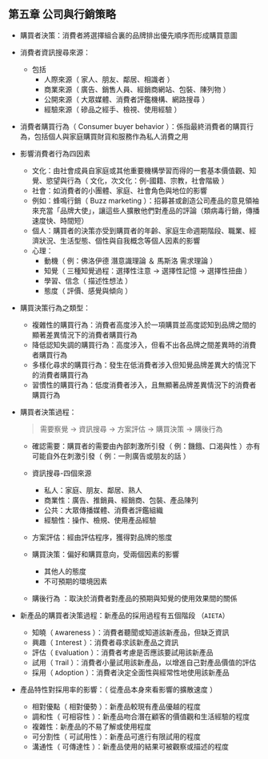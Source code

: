 ## 第五章 公司與行銷策略

* 購買者決策：消費者將選擇組合裏的品牌排出優先順序而形成購買意圖

* 消費者資訊搜尋來源：
  * 包括
    * 人際來源（ 家人、朋友、鄰居、相識者 ）
    * 商業來源（ 廣告、銷售人員、經銷商網站、包裝、陳列物 ）
    * 公開來源（ 大眾媒體、消費者評鑑機構、網路搜尋 ）
    * 經驗來源（ 磣品之經手、檢視、使用經驗 ）

* 消費者購買行為（ Consumer buyer behavior ）：係指最終消費者的購買行為，包括個人與家庭購買財貨和服務作為私人消費之用

* 影響消費者行為四因素
  * 文化：由社會成員自家庭或其他重要機構學習而得的一套基本價值觀、知覺、慾望與行為（ 文化，次文化：例-國籍、宗教，社會階級 ）
  * 社會：如消費者的小團體、家庭、社會角色與地位的影響
  * 例如：蜂鳴行銷（ Buzz marketing ）：招募甚或創造公司產品的意見領袖來充當「品牌大使」，讓這些人擴散他們對產品的評論（類病毒行銷，傳播速度快、時間短）
  * 個人：購買者的決策亦受到購買者的年齡、家庭生命週期階段、職業、經濟狀況、生活型態、個性與自我概念等個人因素的影響
  * 心理：
    * 動機（ 例：佛洛伊德 潛意識理論 ＆ 馬斯洛 需求理論 ）
    * 知覺（ 三種知覺過程：選擇性注意 -> 選擇性記憶 -> 選擇性扭曲 ）
    * 學習、信念（ 描述性想法 ）
    * 態度（ 評價、感覺與傾向 ）

* 購買決策行為之類型：
  * 複雜性的購買行為：消費者高度涉入於一項購買並高度認知到品牌之間的顯著差異情況下的消費者購買行為
  * 降低認知失調的購買行為：高度涉入，但看不出各品牌之間差異時的消費者購買行為
  * 多樣化尋求的購買行為：發生在低消費者涉入但知覺品牌差異大的情況下的消費者購買行為
  * 習慣性的購買行為：低度消費者涉入，且無顯著品牌差異情況下的消費者購買行為

* 購買者決策過程：
    > 需要察覺 -> 資訊搜尋 -> 方案評估 -> 購買決策 -> 購後行為

  * 確認需要：購買者的需要由內部刺激所引發（ 例：饑餓、口渴與性 ）亦有可能自外在刺激引發（ 例：一則廣告或朋友的話 ）
  * 資訊搜尋-四個來源
    * 私人：家庭、朋友、鄰居、熟人
    * 商業性：廣告、推銷員、經銷商、包裝、產品陳列
    * 公共：大眾傳播媒體、消費者評鑑組織
    * 經驗性：操作、檢規、使用產品經驗
  * 方案評估：經由評估程序，獲得對品牌的態度

  * 購買決策：偏好和購買意向，受兩個因素的影響
    * 其他人的態度
    * 不可預期的環境因素
  * 購後行為 ：取決於消費者對產品的預期與知覺的使用效果間的關係

* 新產品的購買者決策過程：新產品的採用過程有五個階段 （`AIETA`）
  * 知曉（ `A`wareness ）：消費者聽聞或知道該新產品，但缺乏資訊
  * 興趣（ `I`nterest ）：消費者尋求該新產品之資訊
  * 評估（ `E`valuation ）：消費者考慮是否應該要試用該新產品
  * 試用（ `T`rail ）：消費者小量試用該新產品，以增進自己對產品價值的評估
  * 採用（ `A`doption ）：消費者決定全面性與經常性地使用該新產品

* 產品特性對採用率的影響：（ 從產品本身來看影響的擴散速度 ）
  * 相對優點（ 相對優勢 ）：新產品較現有產品優越的程度
  * 調和性（ 可相容性 ）：新產品吻合潛在顧客的價值觀和生活經驗的程度
  * 複雜性：新產品的不易了解或使用程度
  * 可分割性（ 可試用性 ）：新產品可進行有限試用的程度
  * 溝通性（ 可傳達性 ）：新產品使用的結果可被觀察或描述的程度